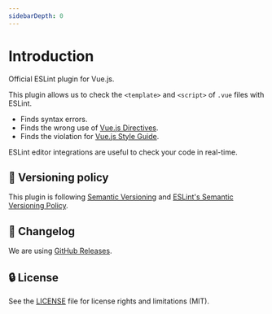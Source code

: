 ```yaml
---
sidebarDepth: 0
---
```


# Introduction

Official ESLint plugin for Vue.js.

This plugin allows us to check the `<template>` and `<script>` of `.vue` files with ESLint.

- Finds syntax errors.
- Finds the wrong use of [Vue.js Directives](https://vuejs.org/v2/api/#Directives).
- Finds the violation for [Vue.js Style Guide](https://vuejs.org/v2/style-guide/).

ESLint editor integrations are useful to check your code in real-time.

## :traffic_light: Versioning policy

This plugin is following [Semantic Versioning](https://semver.org/) and [ESLint's Semantic Versioning Policy](https://github.com/eslint/eslint#semantic-versioning-policy).

## :newspaper: Changelog

We are using [GitHub Releases](https://github.com/vuejs/eslint-plugin-vue/releases).

## :lock: License

See the [LICENSE](https://github.com/vuejs/eslint-plugin-vue/blob/master/LICENSE) file for license rights and limitations (MIT).
